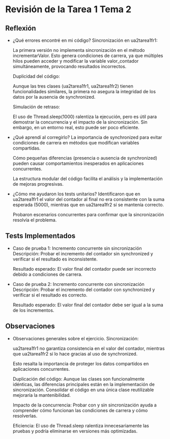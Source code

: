 # Revisión de la Tarea 1 Tema 2
## Reflexión
- ¿Qué errores encontré en mi código?
    Sincronización en ua2tarea1fr1:

    La primera versión no implementa sincronización en el método incrementarValor. Esto genera condiciones de carrera, ya que múltiples hilos pueden acceder y modificar la variable valor_contador simultáneamente, provocando resultados incorrectos.

    Duplicidad del código:

    Aunque las tres clases (ua2tarea1fr1, ua2tarea1fr2) tienen funcionalidades similares, la primera no asegura la integridad de los datos por la ausencia de synchronized.

    Simulación de retraso:

    El uso de Thread.sleep(1000) ralentiza la ejecución, pero es útil para demostrar la concurrencia y el impacto de la sincronización. Sin embargo, en un entorno real, esto puede ser poco eficiente.

- ¿Qué aprendí al corregirlo?
    La importancia de synchronized para evitar condiciones de carrera en métodos que modifican variables compartidas.

    Cómo pequeñas diferencias (presencia o ausencia de synchronized) pueden causar comportamientos inesperados en aplicaciones concurrentes.

    La estructura modular del código facilita el análisis y la implementación de mejoras progresivas.

- ¿Cómo me ayudaron los tests unitarios?
    Identificaron que en ua2tarea1fr1 el valor del contador al final no era consistente con la suma esperada (5000), mientras que en ua2tarea1fr2 sí se mantenía correcto.

    Probaron escenarios concurrentes para confirmar que la sincronización resolvía el problema.

## Tests Implementados
- Caso de prueba 1: Incremento concurrente sin sincronización
    Descripción: Probar el incremento del contador sin synchronized y verificar si el resultado es inconsistente.

    Resultado esperado: El valor final del contador puede ser incorrecto debido a condiciones de carrera.

- Caso de prueba 2: Incremento concurrente con sincronización
    Descripción: Probar el incremento del contador con synchronized y verificar si el resultado es correcto.

    Resultado esperado: El valor final del contador debe ser igual a la suma de los incrementos.

## Observaciones
- Observaciones generales sobre el ejercicio.
    Sincronización:

    ua2tarea1fr1 no garantiza consistencia en el valor del contador, mientras que ua2tarea1fr2 sí lo hace gracias al uso de synchronized.

    Esto resalta la importancia de proteger los datos compartidos en aplicaciones concurrentes.

    Duplicación del código:
    Aunque las clases son funcionalmente idénticas, las diferencias principales están en la implementación de sincronización. Consolidar el código en una única clase reutilizable mejoraría la mantenibilidad.

    Impacto de la concurrencia:
    Probar con y sin sincronización ayuda a comprender cómo funcionan las condiciones de carrera y cómo resolverlas.

    Eficiencia:
    El uso de Thread.sleep ralentiza innecesariamente las pruebas y podría eliminarse en versiones más optimizadas.
